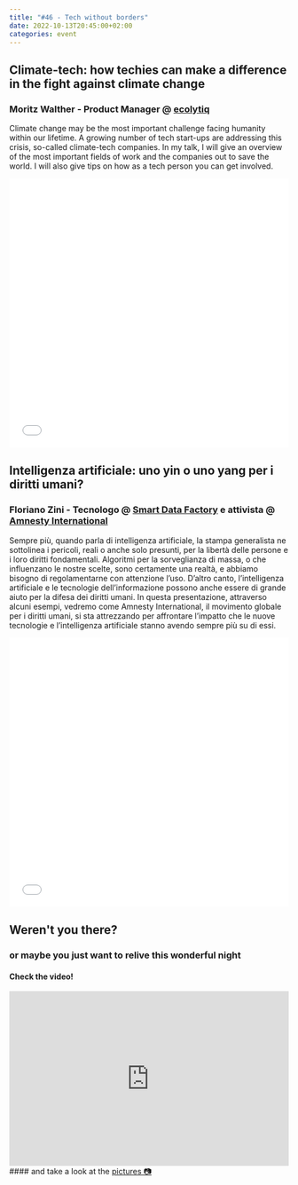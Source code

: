 ```yaml
---
title: "#46 - Tech without borders"
date: 2022-10-13T20:45:00+02:00
categories: event
---
```


## Climate-tech: how techies can make a difference in the fight against climate change

### Moritz Walther - Product Manager @ [ecolytiq](//ecolytiq.com/)

Climate change may be the most important challenge facing humanity within our lifetime. A growing number of tech start-ups are addressing this crisis, so-called climate-tech companies. In my talk, I will give an overview of the most important fields of work and the companies out to save the world. I will also give tips on how as a tech person you can get involved.

<iframe src="//www.slideshare.net/slideshow/embed_code/key/bq7MYBWrHVbrha" width="100%" height="485" frameborder="0" marginwidth="0" marginheight="0" scrolling="no" allowfullscreen> </iframe>

## Intelligenza artificiale: uno yin o uno yang per i diritti umani?

### Floriano Zini - Tecnologo @ [Smart Data Factory](//smart.inf.unibz.it) e attivista @ [Amnesty International](//www.amnesty.org)

Sempre più, quando parla di intelligenza artificiale, la stampa generalista ne sottolinea i pericoli, reali o anche solo presunti, per la libertà delle persone e i loro diritti fondamentali. Algoritmi per la sorveglianza di massa, o che influenzano le nostre scelte, sono certamente una realtà, e abbiamo bisogno di regolamentarne con attenzione l’uso. D’altro canto, l’intelligenza artificiale e le tecnologie dell’informazione possono anche essere di grande aiuto per la difesa dei diritti umani. In questa presentazione, attraverso alcuni esempi, vedremo come Amnesty International, il movimento globale per i diritti umani, si sta attrezzando per affrontare l’impatto che le nuove tecnologie e l’intelligenza artificiale stanno avendo sempre più su di essi.

<iframe src="//www.slideshare.net/slideshow/embed_code/key/sIM0AKhymE7D70" width="100%" height="485" frameborder="0" marginwidth="0" marginheight="0" scrolling="no" allowfullscreen> </iframe>

## Weren't you there?

### or maybe you just want to relive this wonderful night

<section class="fb-links">

#### Check the video!

<iframe width="100%" height="315" src="https://www.youtube.com/embed/kFS3YH2CdZM" frameborder="0" allow="accelerometer; autoplay; clipboard-write; encrypted-media; gyroscope; picture-in-picture" allowfullscreen></iframe>
#### and take a look at the <a id="fb_photo_album" class="btn-facebook" target="_blank" href="//bit.ly/ST46p">pictures &#128247;</a>

</section>
